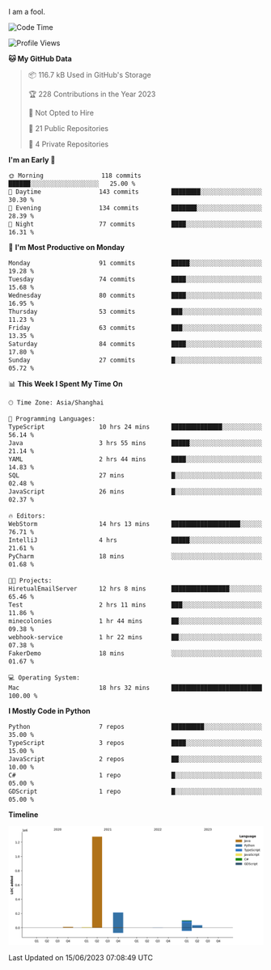 I am a fool.

<!--START_SECTION:waka-->
![Code Time](http://img.shields.io/badge/Code%20Time-483%20hrs%2021%20mins-blue)

![Profile Views](http://img.shields.io/badge/Profile%20Views-0-blue)

**🐱 My GitHub Data** 

> 📦 116.7 kB Used in GitHub's Storage 
 > 
> 🏆 228 Contributions in the Year 2023
 > 
> 🚫 Not Opted to Hire
 > 
> 📜 21 Public Repositories 
 > 
> 🔑 4 Private Repositories 
 > 
**I'm an Early 🐤** 

```text
🌞 Morning                118 commits         ██████░░░░░░░░░░░░░░░░░░░   25.00 % 
🌆 Daytime                143 commits         ████████░░░░░░░░░░░░░░░░░   30.30 % 
🌃 Evening                134 commits         ███████░░░░░░░░░░░░░░░░░░   28.39 % 
🌙 Night                  77 commits          ████░░░░░░░░░░░░░░░░░░░░░   16.31 % 
```
📅 **I'm Most Productive on Monday** 

```text
Monday                   91 commits          █████░░░░░░░░░░░░░░░░░░░░   19.28 % 
Tuesday                  74 commits          ████░░░░░░░░░░░░░░░░░░░░░   15.68 % 
Wednesday                80 commits          ████░░░░░░░░░░░░░░░░░░░░░   16.95 % 
Thursday                 53 commits          ███░░░░░░░░░░░░░░░░░░░░░░   11.23 % 
Friday                   63 commits          ███░░░░░░░░░░░░░░░░░░░░░░   13.35 % 
Saturday                 84 commits          ████░░░░░░░░░░░░░░░░░░░░░   17.80 % 
Sunday                   27 commits          █░░░░░░░░░░░░░░░░░░░░░░░░   05.72 % 
```


📊 **This Week I Spent My Time On** 

```text
🕑︎ Time Zone: Asia/Shanghai

💬 Programming Languages: 
TypeScript               10 hrs 24 mins      ██████████████░░░░░░░░░░░   56.14 % 
Java                     3 hrs 55 mins       █████░░░░░░░░░░░░░░░░░░░░   21.14 % 
YAML                     2 hrs 44 mins       ████░░░░░░░░░░░░░░░░░░░░░   14.83 % 
SQL                      27 mins             █░░░░░░░░░░░░░░░░░░░░░░░░   02.48 % 
JavaScript               26 mins             █░░░░░░░░░░░░░░░░░░░░░░░░   02.37 % 

🔥 Editors: 
WebStorm                 14 hrs 13 mins      ███████████████████░░░░░░   76.71 % 
IntelliJ                 4 hrs               █████░░░░░░░░░░░░░░░░░░░░   21.61 % 
PyCharm                  18 mins             ░░░░░░░░░░░░░░░░░░░░░░░░░   01.68 % 

🐱‍💻 Projects: 
HiretualEmailServer      12 hrs 8 mins       ████████████████░░░░░░░░░   65.46 % 
Test                     2 hrs 11 mins       ███░░░░░░░░░░░░░░░░░░░░░░   11.86 % 
minecolonies             1 hr 44 mins        ██░░░░░░░░░░░░░░░░░░░░░░░   09.38 % 
webhook-service          1 hr 22 mins        ██░░░░░░░░░░░░░░░░░░░░░░░   07.38 % 
FakerDemo                18 mins             ░░░░░░░░░░░░░░░░░░░░░░░░░   01.67 % 

💻 Operating System: 
Mac                      18 hrs 32 mins      █████████████████████████   100.00 % 
```

**I Mostly Code in Python** 

```text
Python                   7 repos             █████████░░░░░░░░░░░░░░░░   35.00 % 
TypeScript               3 repos             ████░░░░░░░░░░░░░░░░░░░░░   15.00 % 
JavaScript               2 repos             ██░░░░░░░░░░░░░░░░░░░░░░░   10.00 % 
C#                       1 repo              █░░░░░░░░░░░░░░░░░░░░░░░░   05.00 % 
GDScript                 1 repo              █░░░░░░░░░░░░░░░░░░░░░░░░   05.00 % 
```



**Timeline**

![Lines of Code chart](https://raw.githubusercontent.com/VeejaLiu/VeejaLiu/master/assets/bar_graph.png)


 Last Updated on 15/06/2023 07:08:49 UTC
<!--END_SECTION:waka-->
